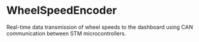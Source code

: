 # WheelSpeedEncoder
Real-time data transmission of wheel speeds to the dashboard using CAN communication between STM microcontrollers.
